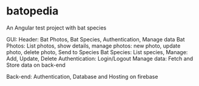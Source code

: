 # batopedia
An Angular test project with bat species<br>

GUI:
Header: Bat Photos, Bat Species, Authentication, Manage data 
Bat Photos: List photos, show details, manage photos: new photo, update photo, delete photo, Send to Species 
Bat Species: List species, Manage: Add, Update, Delete 
Authentication: Login/Logout 
Manage data: Fetch and Store data on back-end 

Back-end: Authentication, Database and Hosting on firebase
